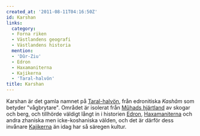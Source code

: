 ```yaml
---
created_at: '2011-08-11T04:16:50Z'
id: Karshan
links:
  category:
  - Forna riken
  - Västlandens geografi
  - Västlandens historia
  mention:
  - 'Dûr-Ziu'
  - Edron
  - Haxamaniterna
  - Kajikerna
  - 'Taral-halvön'
title: Karshan
---
```


Karshan är det gamla namnet på [Taral-halvön], från edronitiska *Kashãm* som betyder "vågbrytare".
Området är isolerat från [Mûhads hjärtland] av skogar och berg, och tillhörde väldigt långt in i
historien [Edron], [Haxamaniterna] och andra zhaniska men icke-koshaniska välden, och det är därför
dess invånare [Kajikerna] än idag har så säregen kultur.

  [Taral-halvön]: Taral-halvön
  [Mûhads hjärtland]: Dûr-Ziu
  [Edron]: Edron
  [Haxamaniterna]: Haxamaniterna
  [Kajikerna]: Kajikerna